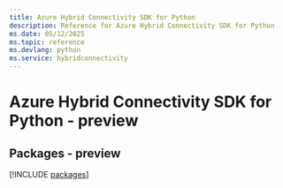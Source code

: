 ```yaml
---
title: Azure Hybrid Connectivity SDK for Python
description: Reference for Azure Hybrid Connectivity SDK for Python
ms.date: 05/12/2025
ms.topic: reference
ms.devlang: python
ms.service: hybridconnectivity
---
```

# Azure Hybrid Connectivity SDK for Python - preview
## Packages - preview
[!INCLUDE [packages](hybrid-connectivity-index.md)]